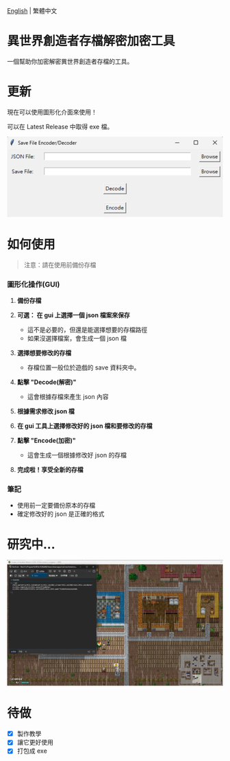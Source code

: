 [English]((README.md)) | 繁體中文
# 異世界創造者存檔解密加密工具
一個幫助你加密解密異世界創造者存檔的工具。

# 更新
現在可以使用圖形化介面來使用！

可以在 Latest Release 中取得 exe 檔。

![gui](image/gui.png)

# 如何使用
> 注意：請在使用前備份存檔

### 圖形化操作(GUI)

1. **備份存檔**

2. **可選： 在 gui 上選擇一個 json 檔案來保存**
   - 這不是必要的，但還是能選擇想要的存檔路徑
   - 如果沒選擇檔案，會生成一個 json 檔

3. **選擇想要修改的存檔**
   - 存檔位置一般位於遊戲的 save 資料夾中。

4. **點擊 "Decode(解密)"**
   - 這會根據存檔來產生 json 內容

5. **根據需求修改 json 檔**

6. **在 gui 工具上選擇修改好的 json 檔和要修改的存檔**

7. **點擊 "Encode(加密)"**
   - 這會生成一個根據修改好 json 的存檔

8. **完成啦！享受全新的存檔**

### 筆記

- 使用前一定要備份原本的存檔
- 確定修改好的 json 是正確的格式

# 研究中...
![devtool](image/1.png)

# 待做
- [X] 製作教學
- [X] 讓它更好使用
- [X] 打包成 exe
